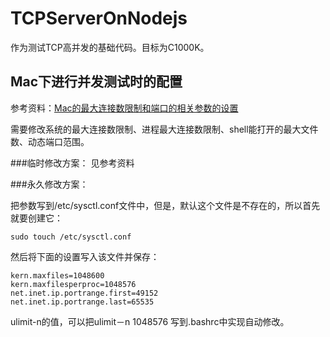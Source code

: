 # TCPServerOnNodejs

作为测试TCP高并发的基础代码。目标为C1000K。

## Mac下进行并发测试时的配置
参考资料：[Mac的最大连接数限制和端口的相关参数的设置](http://tinylee.info/mac-maxfiles-portrange.html)

需要修改系统的最大连接数限制、进程最大连接数限制、shell能打开的最大文件数、动态端口范围。

###临时修改方案：
见参考资料

###永久修改方案：

把参数写到/etc/sysctl.conf文件中，但是，默认这个文件是不存在的，所以首先就要创建它：

```
sudo touch /etc/sysctl.conf
```

然后将下面的设置写入该文件并保存：

```
kern.maxfiles=1048600
kern.maxfilesperproc=1048576
net.inet.ip.portrange.first=49152   
net.inet.ip.portrange.last=65535
```

ulimit-n的值，可以把ulimit－n 1048576 写到.bashrc中实现自动修改。
